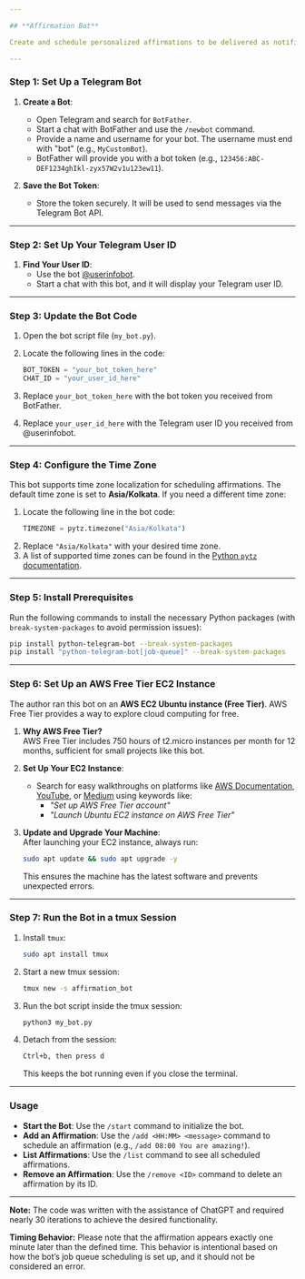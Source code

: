 ```yaml
---

## **Affirmation Bot**

Create and schedule personalized affirmations to be delivered as notifications directly to your smartwatch using this Telegram bot.

---
```


### **Step 1: Set Up a Telegram Bot**

1. **Create a Bot**:  
    - Open Telegram and search for `BotFather`.  
    - Start a chat with BotFather and use the `/newbot` command.  
    - Provide a name and username for your bot. The username must end with "bot" (e.g., `MyCustomBot`).  
    - BotFather will provide you with a bot token (e.g., `123456:ABC-DEF1234ghIkl-zyx57W2v1u123ew11`).  

2. **Save the Bot Token**:  
    - Store the token securely. It will be used to send messages via the Telegram Bot API.  

---

### **Step 2: Set Up Your Telegram User ID**

1. **Find Your User ID**:  
    - Use the bot [@userinfobot](https://t.me/userinfobot).  
    - Start a chat with this bot, and it will display your Telegram user ID.  

---

### **Step 3: Update the Bot Code**

1. Open the bot script file (`my_bot.py`).  
2. Locate the following lines in the code:  

   ```python
   BOT_TOKEN = "your_bot_token_here"
   CHAT_ID = "your_user_id_here"
   ```
3. Replace `your_bot_token_here` with the bot token you received from BotFather.  
4. Replace `your_user_id_here` with the Telegram user ID you received from @userinfobot.  

---

### **Step 4: Configure the Time Zone**

This bot supports time zone localization for scheduling affirmations. The default time zone is set to **Asia/Kolkata**. If you need a different time zone:  

1. Locate the following line in the bot code:  
   ```python
   TIMEZONE = pytz.timezone("Asia/Kolkata")
   ```  
2. Replace `"Asia/Kolkata"` with your desired time zone.  
3. A list of supported time zones can be found in the [Python `pytz` documentation](https://pythonhosted.org/pytz/).  

---

### **Step 5: Install Prerequisites**

Run the following commands to install the necessary Python packages (with `break-system-packages` to avoid permission issues):  

```bash
pip install python-telegram-bot --break-system-packages
pip install "python-telegram-bot[job-queue]" --break-system-packages
```

---

### **Step 6: Set Up an AWS Free Tier EC2 Instance**

The author ran this bot on an **AWS EC2 Ubuntu instance (Free Tier)**. AWS Free Tier provides a way to explore cloud computing for free.  

1. **Why AWS Free Tier?**  
   AWS Free Tier includes 750 hours of t2.micro instances per month for 12 months, sufficient for small projects like this bot.  

2. **Set Up Your EC2 Instance**:  
   - Search for easy walkthroughs on platforms like [AWS Documentation](https://docs.aws.amazon.com/), [YouTube](https://www.youtube.com/), or [Medium](https://medium.com/) using keywords like:  
     - *"Set up AWS Free Tier account"*  
     - *"Launch Ubuntu EC2 instance on AWS Free Tier"*  

3. **Update and Upgrade Your Machine**:  
   After launching your EC2 instance, always run:  
   ```bash
   sudo apt update && sudo apt upgrade -y
   ```  
   This ensures the machine has the latest software and prevents unexpected errors.  

---

### **Step 7: Run the Bot in a tmux Session**

1. Install `tmux`:  
   ```bash
   sudo apt install tmux
   ```  
2. Start a new tmux session:  
   ```bash
   tmux new -s affirmation_bot
   ```  
3. Run the bot script inside the tmux session:  
   ```bash
   python3 my_bot.py
   ```  
4. Detach from the session:  
   ```bash
   Ctrl+b, then press d
   ```  
   This keeps the bot running even if you close the terminal.  

---

### **Usage**

- **Start the Bot**: Use the `/start` command to initialize the bot.  
- **Add an Affirmation**: Use the `/add <HH:MM> <message>` command to schedule an affirmation (e.g., `/add 08:00 You are amazing!`).  
- **List Affirmations**: Use the `/list` command to see all scheduled affirmations.  
- **Remove an Affirmation**: Use the `/remove <ID>` command to delete an affirmation by its ID.  

---


**Note:**
The code was written with the assistance of ChatGPT and required nearly 30 iterations to achieve the desired functionality.

**Timing Behavior:**
Please note that the affirmation appears exactly one minute later than the defined time. This behavior is intentional based on how the bot’s job queue scheduling is set up, and it should not be considered an error.
